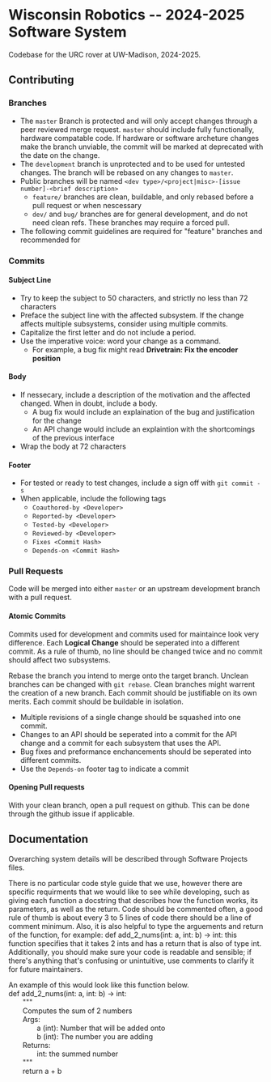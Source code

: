 # Wisconsin Robotics -- 2024-2025 Software System
Codebase for the URC rover at UW-Madison, 2024-2025.

## Contributing
### Branches

- The `master` Branch is protected and will only accept changes through a peer reviewed merge request. `master` should include fully functionally, hardware compatable code. If hardware or software archeture changes make the branch unviable, the commit will be marked at deprecated with the date on the change.
- The `development` branch is unprotected and to be used for untested changes. The branch will be rebased on any changes to `master`.
- Public branches will be named
`<dev type>/<project|misc>-[issue number]-<brief description>`
	- `feature/` branches are clean, buildable, and only rebased before a pull request or when nescessary
	- `dev/` and `bug/` branches are for general development, and do not need clean refs. These branches may require a forced pull.
- The following commit guidelines are required for "feature" branches and recommended for

### Commits

#### Subject Line

- Try to keep the subject to 50 characters, and strictly no less than 72 characters
- Preface the subject line with the affected subsystem. If the change affects multiple subsystems, consider using multiple commits.
- Capitalize the first letter and do not include a period.
- Use the imperative voice: word your change as a command.
	- For example, a bug fix might read **Drivetrain: Fix the encoder position**

#### Body
- If nessecary, include a description of the motivation and the affected changed. When in doubt, include a body.
    - A bug fix would include an explaination of the bug and justification for the change
    - An API change would include an explaintion with the shortcomings of the previous interface
- Wrap the body at 72 characters

#### Footer
- For tested or ready to test changes, include a sign off with `git commit -s`
- When applicable, include the following tags
    - `Coauthored-by <Developer>`
    - `Reported-by <Developer>`
    - `Tested-by <Developer>`
    - `Reviewed-by <Developer>`
    - `Fixes <Commit Hash>`
    - `Depends-on <Commit Hash>`

### Pull Requests
Code will be merged into either `master` or an upstream development branch with a pull request.

#### Atomic Commits

Commits used for development and commits used for maintaince look very difference. Each **Logical Change** should be seperated into a different commit. As a rule of thumb, no line should be changed twice and no commit should affect two subsystems. 

Rebase the branch you intend to merge onto the target branch. Unclean branches can be changed with `git rebase`. Clean branches might warrent the creation of a new branch. Each commit should be justifiable on its own merits. Each commit should be buildable in isolation.

- Multiple revisions of a single change should be squashed into one commit.
- Changes to an API should be seperated into a commit for the API change and a commit for each subsystem that uses the API.
- Bug fixes and preformance enchancements should be seperated into different commits.
- Use the `Depends-on` footer tag to indicate a commit

#### Opening Pull requests

With your clean branch, open a pull request on github. This can be done through the github issue if applicable. 

## Documentation
Overarching system details will be described through Software Projects files.

There is no particular code style guide that we use, however there are specific requirments that we would like to see while developing, such as giving each function a docstring that describes how the function works, its parameters, as well as the return. Code should be commented often, a good rule of thumb is about every 3 to 5 lines of code there should be a line of comment minimum. Also, it is also helpful to type the arguements and return of the function, for example: def add_2_nums(int: a, int: b) -> int: this function specifies that it takes 2 ints and has a return that is also of type int. Additionally, you should make sure your code is readable and sensible; if there's anything that's confusing or unintuitive, use comments to clarify it for future maintainers.

An example of this would look like this function below.\
def add_2_nums(int: a, int: b) -> int:\
&emsp;&emsp;"""\
&emsp;&emsp;Computes the sum of 2 numbers\
&emsp;&emsp;Args:\
&emsp;&emsp;&emsp;&emsp;a (int): Number that will be added onto\
&emsp;&emsp;&emsp;&emsp;b (int): The number you are adding\
&emsp;&emsp;Returns:\
&emsp;&emsp;&emsp;&emsp;int: the summed number\
&emsp;&emsp;"""\
&emsp;&emsp;return a + b
